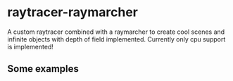# raytracer-raymarcher
A custom raytracer combined with a raymarcher to create cool scenes and infinite objects with depth of field implemented.
Currently only cpu support is implemented!

## Some examples
<div align="center">
    <img src="examples/2000x2000%20nice%20with%20defocus.png" alt=""/>
    <img src="examples/neon.png" alt="" />
    <img src="examples/neon_2.png" alt="" />
    <img src="examples/neon_3.png" alt="" />
    <img src="examples/neon_4.png" alt="" />
    <img src="examples/neon_5.png" alt="" />
    <img src="examples/result_super_300_25.png" alt="" />
    <img src="examples/result_super_50_600.png" alt="" />
    <img src="examples/result_super_raymarching 2 spheres emiiting.png" alt="" />
    <img src="examples/result_super_raymarching hell high resolution.png" alt="" />
    <img src="examples/result_super_raymarching nice one.png" alt="" />
    <img src="examples/result_super_raymarching pyramides.png" alt="" />
    <img src="examples/result_super_raymarching sun.png" alt="" />
    <img src="examples/result_super_raymarching_hell.png" alt="" />
    <img src="examples/result_super_raymarching_nice nighty.png" alt="" />
    <img src="examples/result_super_raymarching_nice.png" alt="" />
    <img src="examples/sun_2.png" alt="" />
    
</div>



